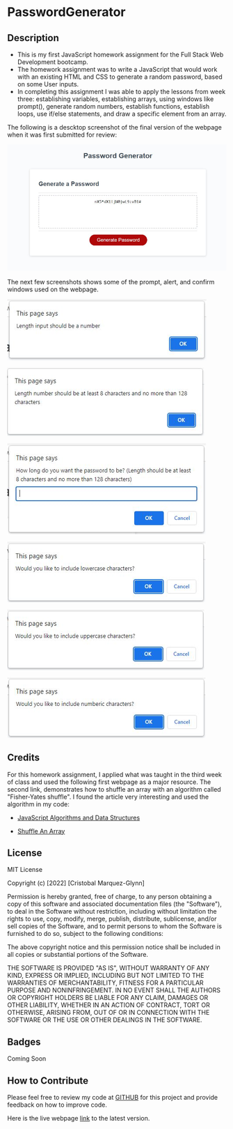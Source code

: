 # PasswordGenerator

## Description

- This is my first JavaScript homework assignment for the Full Stack Web Development bootcamp.
- The homework assignment was to write a JavaScript that would work with an existing HTML and CSS to generate a random password, based on some User inputs. 
- In completing this assignment I was able to apply the lessons from week three: establishing variables, establishing arrays, using windows like prompt(), generate random numbers, establish functions, establish loops, use if/else statements, and draw a specific element from an array.

The following is a descktop screenshot of the final version of the webpage when it was first submitted for review:

![Password Generator Webpage](/assets/images/Webpage.JPG)

The next few screenshots shows some of the prompt, alert, and confirm windows used on the webpage. 

![Alert1](/assets/images/firstAlert.JPG)

![Alert2](/assets/images/secondAlert.JPG)

![Prompt1](/assets/images/firstPrompt.JPG)

![Confirm1](/assets/images/firstConfirm.JPG)

![Confrim2](/assets/images/secondConfirm.JPG)

![Confirm3](/assets/images/thirdConfirm.JPG)


## Credits

For this homework assignment, I applied what was taught in the third week of class and used the following first webpage as a major resource. The second link, demonstrates how to shuffle an array with an algorithm called "Fisher-Yates shuffle". I found the article very interesting and used the algorithm in my code: 
- [JavaScript Algorithms and Data Structures](https://www.freecodecamp.org/learn/javascript-algorithms-and-data-structures/)

- [Shuffle An Array](https://javascript.info/task/shuffle)


## License

MIT License

Copyright (c) [2022] [Cristobal Marquez-Glynn]

Permission is hereby granted, free of charge, to any person obtaining a copy
of this software and associated documentation files (the "Software"), to deal
in the Software without restriction, including without limitation the rights
to use, copy, modify, merge, publish, distribute, sublicense, and/or sell
copies of the Software, and to permit persons to whom the Software is
furnished to do so, subject to the following conditions:

The above copyright notice and this permission notice shall be included in all
copies or substantial portions of the Software.

THE SOFTWARE IS PROVIDED "AS IS", WITHOUT WARRANTY OF ANY KIND, EXPRESS OR
IMPLIED, INCLUDING BUT NOT LIMITED TO THE WARRANTIES OF MERCHANTABILITY,
FITNESS FOR A PARTICULAR PURPOSE AND NONINFRINGEMENT. IN NO EVENT SHALL THE
AUTHORS OR COPYRIGHT HOLDERS BE LIABLE FOR ANY CLAIM, DAMAGES OR OTHER
LIABILITY, WHETHER IN AN ACTION OF CONTRACT, TORT OR OTHERWISE, ARISING FROM,
OUT OF OR IN CONNECTION WITH THE SOFTWARE OR THE USE OR OTHER DEALINGS IN THE
SOFTWARE.


## Badges

Coming Soon


## How to Contribute

Please feel free to review my code at [GITHUB](https://github.com/CM-GDev/PasswordGenerator) for this project and provide feedback on how to improve code.

Here is the live webpage [link](https://cm-gdev.github.io/PasswordGenerator/) to the latest version. 